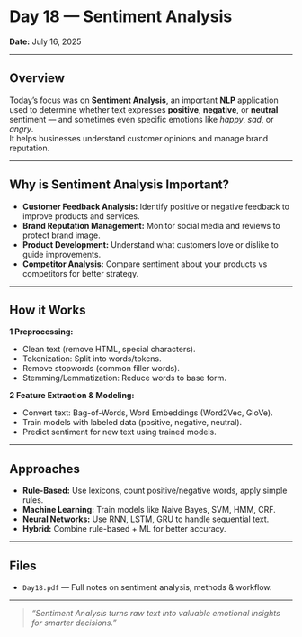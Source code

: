 # Day 18 — Sentiment Analysis

**Date:** July 16, 2025

---

## Overview

Today’s focus was on **Sentiment Analysis**, an important **NLP** application used to determine whether text expresses **positive**, **negative**, or **neutral** sentiment — and sometimes even specific emotions like *happy*, *sad*, or *angry*.  
It helps businesses understand customer opinions and manage brand reputation.

---

## Why is Sentiment Analysis Important?

- **Customer Feedback Analysis:** Identify positive or negative feedback to improve products and services.
- **Brand Reputation Management:** Monitor social media and reviews to protect brand image.
- **Product Development:** Understand what customers love or dislike to guide improvements.
- **Competitor Analysis:** Compare sentiment about your products vs competitors for better strategy.

---

## How it Works

**1️ Preprocessing:**  
- Clean text (remove HTML, special characters).  
- Tokenization: Split into words/tokens.  
- Remove stopwords (common filler words).  
- Stemming/Lemmatization: Reduce words to base form.

**2️ Feature Extraction & Modeling:**  
- Convert text: Bag-of-Words, Word Embeddings (Word2Vec, GloVe).
- Train models with labeled data (positive, negative, neutral).
- Predict sentiment for new text using trained models.

---

## Approaches

- **Rule-Based:** Use lexicons, count positive/negative words, apply simple rules.
- **Machine Learning:** Train models like Naive Bayes, SVM, HMM, CRF.
- **Neural Networks:** Use RNN, LSTM, GRU to handle sequential text.
- **Hybrid:** Combine rule-based + ML for better accuracy.

---

## Files

- `Day18.pdf` — Full notes on sentiment analysis, methods & workflow.

---

> *“Sentiment Analysis turns raw text into valuable emotional insights for smarter decisions.”*

